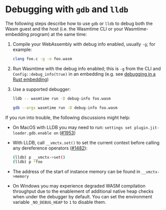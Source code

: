 # Debugging with `gdb` and `lldb`

The following steps describe how to use `gdb` or `lldb` to debug both the Wasm
guest and the host (i.e. the Wasmtime CLI or your Wasmtime-embedding program) at
the same time:

1. Compile your WebAssembly with debug info enabled, usually `-g`; for
   example:

    ```sh
    clang foo.c -g -o foo.wasm
    ```

2. Run Wasmtime with the debug info enabled; this is `-g` from the CLI and
   `Config::debug_info(true)` in an embedding (e.g. see [debugging in a Rust
   embedding](./examples-rust-debugging.md))

3. Use a supported debugger:

    ```sh
    lldb -- wasmtime run -D debug-info foo.wasm
    ```
    ```sh
    gdb --args wasmtime run -D debug-info foo.wasm
    ```

If you run into trouble, the following discussions might help:

- On MacOS with LLDB you may need to run: `settings set
  plugin.jit-loader.gdb.enable on`
  ([#1953](https://github.com/bytecodealliance/wasmtime/issues/1953))

- With LLDB, call `__vmctx.set()` to set the current context before calling any
  dereference operators
  ([#1482](https://github.com/bytecodealliance/wasmtime/issues/1482)):
  ```sh
  (lldb) p __vmctx->set()
  (lldb) p *foo
  ```

- The address of the start of instance memory can be found in `__vmctx->memory`

- On Windows you may experience degraded WASM compilation throughput due to the
  enablement of additional native heap checks when under the debugger by default.
  You can set the environment variable `_NO_DEBUG_HEAP` to `1` to disable them.
